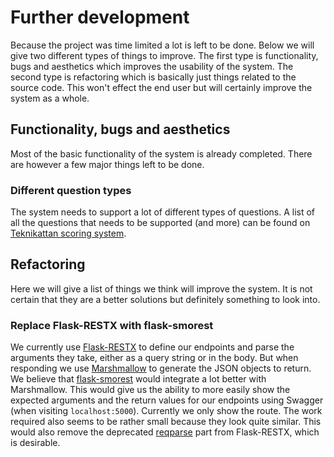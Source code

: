 # Further development

Because the project was time limited a lot is left to be done.
Below we will give two different types of things to improve.
The first type is functionality, bugs and aesthetics which improves the usability of the system.
The second type is refactoring which is basically just things related to the source code.
This won't effect the end user but will certainly improve the system as a whole.

## Functionality, bugs and aesthetics

Most of the basic functionality of the system is already completed.
There are however a few major things left to be done.

### Different question types

The system needs to support a lot of different types of questions.
A list of all the questions that needs to be supported (and more) can be found on [Teknikattan scoring system](https://github.com/TechnoX/teknikattan-scoring-system/blob/master/kandidatarbete_teknikattan.md).

## Refactoring

Here we will give a list of things we think will improve the system.
It is not certain that they are a better solutions but definitely something to look into.

### Replace Flask-RESTX with flask-smorest

[comment]: # (This is already implemented)

We currently use [Flask-RESTX](https://flask-restx.readthedocs.io/en/latest/) to define our endpoints and parse the arguments they take, either as a query string or in the body.
But when responding we use [Marshmallow](https://flask-smorest.readthedocs.io/en/latest/) to generate the JSON objects to return.
We believe that [flask-smorest](https://flask-smorest.readthedocs.io/en/latest/) would integrate a lot better with Marshmallow.
This would give us the ability to more easily show the expected arguments and the return values for our endpoints using Swagger (when visiting `localhost:5000`).
Currently we only show the route.
The work required also seems to be rather small because they look quite similar.
This would also remove the deprecated [reqparse](https://flask-restx.readthedocs.io/en/latest/parsing.html) part from Flask-RESTX, which is desirable.
